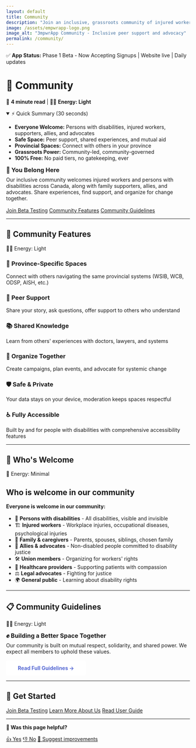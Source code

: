 ```yaml
---
layout: default
title: Community
description: "Join an inclusive, grassroots community of injured workers, persons with disabilities, and allies. Safe spaces for peer support, advocacy, learning, and collective action. Everyone welcome."
image: /assets/empwrapp-logo.png
image_alt: "3mpwrApp Community - Inclusive peer support and advocacy"
permalink: /community/
---
```


<link rel="stylesheet" href="{{ '/assets/css/page-enhancements.css' | relative_url }}">

<div class="status-banner" role="status" aria-live="polite">
  <span class="status-indicator">✅</span> 
  <strong>App Status:</strong> Phase 1 Beta - Now Accepting Signups | Website live | Daily updates
</div>

# 🤝 Community

📖 **4 minute read** | 🔋🔋 **Energy: Light**

<details class="tldr-box" open>
  <summary>⚡ Quick Summary (30 seconds)</summary>
  <ul>
    <li><strong>Everyone Welcome:</strong> Persons with disabilities, injured workers, supporters, allies, and advocates</li>
    <li><strong>Safe Space:</strong> Peer support, shared experiences, and mutual aid</li>
    <li><strong>Provincial Spaces:</strong> Connect with others in your province</li>
    <li><strong>Grassroots Power:</strong> Community-led, community-governed</li>
    <li><strong>100% Free:</strong> No paid tiers, no gatekeeping, ever</li>
  </ul>
</details>

<div class="gradient-banner">
  <h3 style="margin: 0 0 0.5rem;">💚 You Belong Here</h3>
  <p style="margin: 0 0 1rem;">Our inclusive community welcomes injured workers and persons with disabilities across Canada, along with family supporters, allies, and advocates. Share experiences, find support, and organize for change together.</p>
</div>

<div class="button-group" role="navigation" aria-label="Community quick actions">
  <a href="/beta/" class="btn btn-primary" aria-label="Join Beta Testing program">Join Beta Testing</a>
  <a href="/user-guide#community" class="btn btn-secondary" aria-label="View community features documentation">Community Features</a>
  <a href="/community/guidelines/" class="btn btn-secondary" aria-label="Read community guidelines and code of conduct">Community Guidelines</a>
</div>

---

## 🌟 Community Features

<span class="energy-cost" data-energy="2" aria-label="Energy cost: light">🔋🔋 Energy: Light</span>

<div class="features-grid" role="region" aria-labelledby="community-features-heading">
  <div class="feature-box" tabindex="0">
    <h3>💬 Province-Specific Spaces</h3>
    <p>Connect with others navigating the same provincial systems (WSIB, WCB, ODSP, AISH, etc.)</p>
  </div>
  
  <div class="feature-box" tabindex="0">
    <h3>🤲 Peer Support</h3>
    <p>Share your story, ask questions, offer support to others who understand</p>
  </div>
  
  <div class="feature-box" tabindex="0">
    <h3>📚 Shared Knowledge</h3>
    <p>Learn from others' experiences with doctors, lawyers, and systems</p>
  </div>
  
  <div class="feature-box" tabindex="0">
    <h3>📣 Organize Together</h3>
    <p>Create campaigns, plan events, and advocate for systemic change</p>
  </div>
  
  <div class="feature-box" tabindex="0">
    <h3>🛡️ Safe & Private</h3>
    <p>Your data stays on your device, moderation keeps spaces respectful</p>
  </div>
  
  <div class="feature-box" tabindex="0">
    <h3>♿ Fully Accessible</h3>
    <p>Built by and for people with disabilities with comprehensive accessibility features</p>
  </div>
</div>

---

## 👥 Who's Welcome

<span class="energy-cost" data-energy="1" aria-label="Energy cost: minimal">🔋 Energy: Minimal</span>

<div class="info-box-light" role="region" aria-labelledby="whos-welcome-heading">
  <h2 id="whos-welcome-heading" class="sr-only">Who is welcome in our community</h2>
  <p style="margin: 0 0 1rem;"><strong>Everyone is welcome in our community:</strong></p>
  
  <ul style="margin: 0; padding-left: 1.5rem;">
    <li>🦽 <strong>Persons with disabilities</strong> - All disabilities, visible and invisible</li>
    <li>🏗️ <strong>Injured workers</strong> - Workplace injuries, occupational diseases, psychological injuries</li>
    <li>💙 <strong>Family & caregivers</strong> - Parents, spouses, siblings, chosen family</li>
    <li>🤝 <strong>Allies & advocates</strong> - Non-disabled people committed to disability justice</li>
    <li>🛠️ <strong>Union members</strong> - Organizing for workers' rights</li>
    <li>🏥 <strong>Healthcare providers</strong> - Supporting patients with compassion</li>
    <li>⚖️ <strong>Legal advocates</strong> - Fighting for justice</li>
    <li>🌍 <strong>General public</strong> - Learning about disability rights</li>
  </ul>
</div>

---

## 📋 Community Guidelines

<span class="energy-cost" data-energy="2" aria-label="Energy cost: light">🔋🔋 Energy: Light</span>

<div class="gradient-banner-pink">
  <h3 style="margin: 0 0 0.5rem;">✊ Building a Better Space Together</h3>
  <p style="margin: 0 0 1rem;">Our community is built on mutual respect, solidarity, and shared power. We expect all members to uphold these values.</p>
  <a href="/community/guidelines/" class="cta-button" style="display: inline-block; background: var(--card-bg, #ffffff); color: #5568d3; padding: 0.75rem 2rem; border-radius: 4px; font-weight: bold; text-decoration: none; transition: transform 0.2s;" aria-label="Read full community guidelines and code of conduct" onmouseover="this.style.transform='scale(1.05)'" onmouseout="this.style.transform='scale(1)'">Read Full Guidelines →</a>
</div>

---

## 🚀 Get Started

<div class="button-group" role="navigation" aria-label="Get started with 3mpwrApp">
  <a href="/beta/" class="btn btn-primary" aria-label="Join our Beta Testing program">Join Beta Testing</a>
  <a href="/about/" class="btn btn-secondary" aria-label="Learn more about 3mpwrApp mission and values">Learn More About Us</a>
  <a href="/user-guide/" class="btn btn-secondary" aria-label="Read comprehensive user guide">Read User Guide</a>
</div>

---

<div class="page-feedback" role="complementary">
  <p><strong>💬 Was this page helpful?</strong></p>
  <p>
    <a href="/feedback?page=community&helpful=yes" class="feedback-btn feedback-yes">👍 Yes</a>
    <a href="/feedback?page=community&helpful=no" class="feedback-btn feedback-no">👎 No</a>
    <a href="/feedback?page=community" class="feedback-btn feedback-suggest">📝 Suggest improvements</a>
  </p>
</div>
